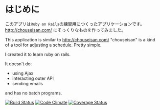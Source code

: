 はじめに
=======

このアプリは`Ruby on Rails`の練習用につくったアプリケーションです。  
http://chouseisan.com/ にそっくりなものを作ってみました。

This application is similar to http://chouseisan.com/
"chouseisan" is a kind of a tool for adjusting a schedule. Pretty simple.

I created it to learn ruby on rails. 

It doesn't do:
- using Ajax
- interacting outer API 
- sending emails

and has no batch programs.

[![Build Status](https://travis-ci.org/kizashi1122/make-a-date.svg?branch=master)](https://travis-ci.org/kizashi1122/make-a-date)
[![Code Climate](https://codeclimate.com/repos/535dd10ae30ba028e0003b69/badges/36c14cc0b1a881d9059f/gpa.png)](https://codeclimate.com/repos/535dd10ae30ba028e0003b69/feed)
[![Coverage Status](https://coveralls.io/repos/kizashi1122/make-a-date/badge.png)](https://coveralls.io/r/kizashi1122/make-a-date)
